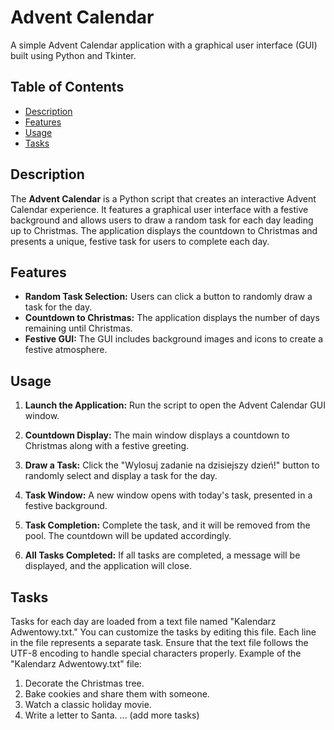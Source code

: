 # Advent Calendar

A simple Advent Calendar application with a graphical user interface (GUI) built using Python and Tkinter.

## Table of Contents

- [Description](#description)
- [Features](#features)
- [Usage](#usage)
- [Tasks](#tasks)

## Description

The **Advent Calendar** is a Python script that creates an interactive Advent Calendar experience. It features a graphical user interface with a festive background and allows users to draw a random task for each day leading up to Christmas. The application displays the countdown to Christmas and presents a unique, festive task for users to complete each day.

## Features

- **Random Task Selection:** Users can click a button to randomly draw a task for the day.
- **Countdown to Christmas:** The application displays the number of days remaining until Christmas.
- **Festive GUI:** The GUI includes background images and icons to create a festive atmosphere.

## Usage
1. **Launch the Application:**
Run the script to open the Advent Calendar GUI window.

2. **Countdown Display:**
The main window displays a countdown to Christmas along with a festive greeting.

3. **Draw a Task:**
Click the "Wylosuj zadanie na dzisiejszy dzień!" button to randomly select and display a task for the day.

4. **Task Window:**
A new window opens with today's task, presented in a festive background.

5. **Task Completion:**
Complete the task, and it will be removed from the pool. The countdown will be updated accordingly.

6. **All Tasks Completed:**
If all tasks are completed, a message will be displayed, and the application will close.

## Tasks
Tasks for each day are loaded from a text file named "Kalendarz Adwentowy.txt." You can customize the tasks by editing this file. Each line in the file represents a separate task.
Ensure that the text file follows the UTF-8 encoding to handle special characters properly.
Example of the "Kalendarz Adwentowy.txt" file:

1. Decorate the Christmas tree.
2. Bake cookies and share them with someone.
3. Watch a classic holiday movie.
4. Write a letter to Santa.
... (add more tasks)

